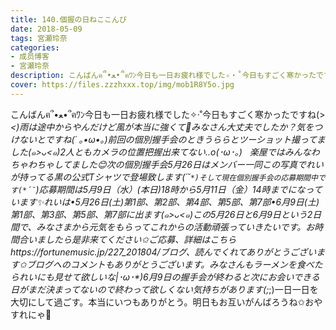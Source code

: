 ```yaml
---
title: 140.個握の日ねここんび
date: 2018-05-09
tags: 宮瀬玲奈
categories: 
- 成员博客
- 宮瀬玲奈
description: こんばんฅ՞•ﻌ•՞ฅﾜﾝ今日も一日お疲れ様でした✧‧˚今日もすごく寒かったですね(&gt;_&lt;)雨は途中からやんだけど風が本当に強くて🍃みなさん大丈夫でしたか？気をつけないとですね(´ ｡•ω•｡)前回の個別握手会のとき...
cover: https://files.zzzhxxx.top/img/mob1R8Y5o.jpg 
---
```


こんばんฅ՞•ﻌ•՞ฅﾜﾝ今日も一日お疲れ様でした✧‧˚今日もすごく寒かったですね(>_<)雨は途中からやんだけど風が本当に強くて🍃みなさん大丈夫でしたか？気をつけないとですね(´ ｡•ω•｡)前回の個別握手会のときうららとツーショット撮ってました(๑>ᴗ<๑)2人ともカメラの位置把握出来てない..o(･ω･｡)   楽屋ではみんなわちゃわちゃしてました😊次の個別握手会5月26日はメンバー一同この写真でれいが持ってる黒の公式Tシャツで登場致します(*´˘`*)そして現在個別握手会の応募期間中です(*´˘`*)応募期間は5月9日（水）(本日)18時から5月11日（金）14時までになっています✨れいは•5月26日(土)第1部、第2部、第4部、第5部、第7部•6月9日(土)第1部、第3部、第5部、第7部に出ます(๑>ᴗ<๑)この5月26日と6月9日という2日間で、みなさまから元気をもらってこれからの活動頑張っていきたいです。お時間合いましたら是非来てください✩ご応募、詳細はこちらhttps://fortunemusic.jp/227_201804/ブログ、読んでくれてありがとうございます✩ブログへのコメントもありがとうございます。みなさんもラーメンを食べたられいにも見せて欲しいな|･ω･*)6月9日の握手会が終わると次にお会いできる日がまだ決まってないので終わって欲しくない気持ちがあります(;_;)一日一日を大切にして過ごす。本当にいつもありがとう。明日もお互いがんばろうね✩おやすれにゃ💓


